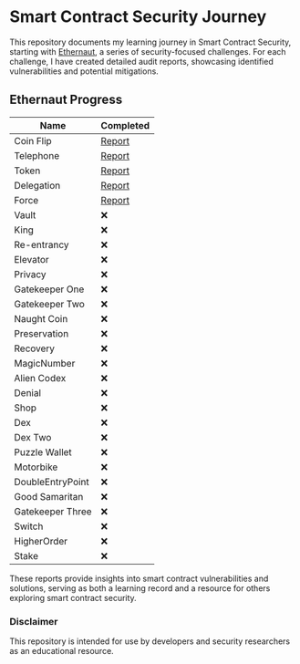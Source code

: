 # Smart Contract Security Journey
This repository documents my learning journey in Smart Contract Security, starting with [Ethernaut](https://ethernaut.openzeppelin.com/), a series of security-focused challenges. For each challenge, I have created detailed audit reports, showcasing identified vulnerabilities and potential mitigations.


## Ethernaut Progress

| Name               | Completed |
|--------------------|-----------|
| Coin Flip          | [Report](./ethernaut/coinflip/REPORT.MD)    |
| Telephone          | [Report](./ethernaut/telephone/REPORT.MD)    |
| Token              | [Report](./ethernaut/token/REPORT.MD)    |
| Delegation         | [Report](./ethernaut/delegate/REPORT.MD)    |
| Force              | [Report](./ethernaut/force/REPORT.MD)    |
| Vault              | ❌        |
| King               | ❌        |
| Re-entrancy        | ❌        |
| Elevator           | ❌        |
| Privacy            | ❌        |   
| Gatekeeper One     | ❌        |
| Gatekeeper Two     | ❌        |
| Naught Coin        | ❌        |
| Preservation       | ❌        |
| Recovery           | ❌        |
| MagicNumber        | ❌        |
| Alien Codex        | ❌        |
| Denial             | ❌        |
| Shop               | ❌        |
| Dex                | ❌        |
| Dex Two            | ❌        |
| Puzzle Wallet      | ❌        |
| Motorbike          | ❌        |
| DoubleEntryPoint   | ❌        |
| Good Samaritan     | ❌        |
| Gatekeeper Three   | ❌        |
| Switch             | ❌        |
| HigherOrder        | ❌        |
| Stake              | ❌        |


These reports provide insights into smart contract vulnerabilities and solutions, serving as both a learning record and a resource for others exploring smart contract security.



### Disclaimer

This repository is intended for use by developers and security researchers as an educational resource.
